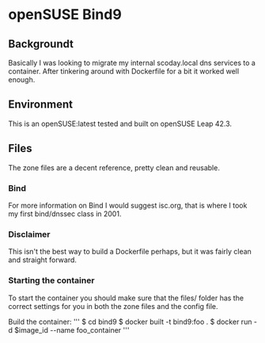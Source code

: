 # openSUSE Bind9
## Backgroundt
Basically I was looking to migrate my internal scoday.local dns services to a container. After tinkering around with Dockerfile for a bit it worked well enough.

## Environment
This is an openSUSE:latest tested and built on openSUSE Leap 42.3.

## Files
The zone files are a decent reference, pretty clean and reusable.

### Bind
For more information on Bind I would suggest isc.org, that is where I took my first bind/dnssec class in 2001. 

### Disclaimer 
This isn't the best way to build a Dockerfile perhaps, but it was fairly clean and straight forward. 

### Starting the container
To start the container you should make sure that the files/ folder has the correct settings for you in both the zone files and the config file.

Build the container:
'''
$ cd bind9
$ docker built -t bind9:foo .
$ docker run -d $image_id --name foo_container
'''
